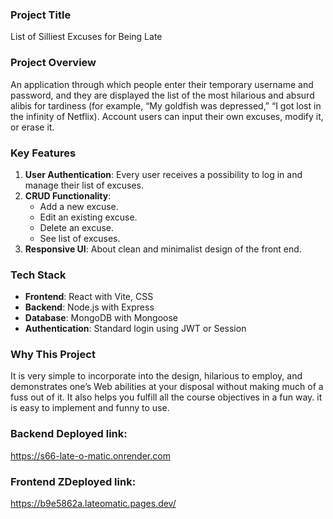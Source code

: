 
### Project Title  
 List of Silliest Excuses for Being Late

### Project Overview
  An application through which people enter their temporary username and password, and they are displayed the list of the most hilarious and absurd alibis for tardiness (for example, “My goldfish was depressed,” “I got lost in the infinity of Netflix). Account users can input their own excuses, modify it, or erase it.  

### Key Features  
1. **User Authentication**: Every user receives a possibility to log in and manage their list of excuses.  
2. **CRUD Functionality**:  
    - Add a new excuse.  
    - Edit an existing excuse.  
    - Delete an excuse.  
    - See list of excuses.  
3. **Responsive UI**: About clean and minimalist design of the front end.  
### Tech Stack 
  - **Frontend**: React with Vite, CSS  
  - **Backend**: Node.js with Express  
  - **Database**: MongoDB with Mongoose  
  - **Authentication**: Standard login using JWT or Session  

### Why This Project
  It is very simple to incorporate into the design, hilarious to employ, and demonstrates one’s Web abilities at your disposal without making much of a fuss out of it. It also helps you fulfill all the course objectives in a fun way. it is easy to implement and funny to use.


### Backend Deployed link:
https://s66-late-o-matic.onrender.com

### Frontend ZDeployed link:
https://b9e5862a.lateomatic.pages.dev/